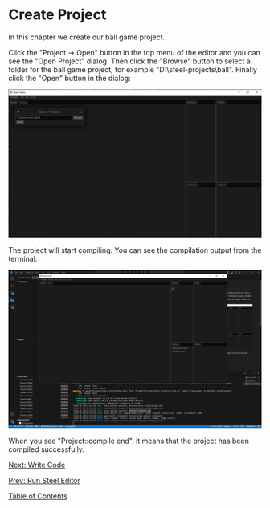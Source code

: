 # Create Project

In this chapter we create our ball game project.

Click the "Project -> Open" button in the top menu of the editor and you can see the "Open Project" dialog. Then click the "Browse" button to select a folder for the ball game project, for example "D:\steel-projects\ball". Finally click the "Open" button in the dialog:

![image](../images/create-project.png)

The project will start compiling. You can see the compilation output from the terminal:

![image](../images/create-project-finish.png)

When you see "Project::compile end", it means that the project has been compiled successfully.

[Next: Write Code][4]

[Prev: Run Steel Editor][2]

[Table of Contents][0]

[0]: table-of-contents.md
[1]: 1-introduction.md
[2]: 2-run-steel-editor.md
[3]: 3-create-project.md
[4]: 4-write-code.md
[5]: 5-scene-building.md
[6]: 6-player-control.md
[7]: 7-push-the-ball.md
[8]: 8-game-lost.md
[9]: 9-main-menu.md
